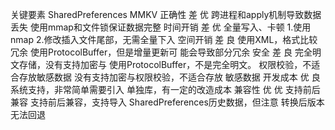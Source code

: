 










关键要素      SharedPreferences             MMKV
正确性        差                             优
         跨进程和apply机制导致数据丢失       使用mmap和文件锁保证数据完整
时间开销      差                              优
            全量写入、卡顿                    1.使用nmap
                                        2.修改插入文件尾部，无需全量下入
空间开销      差                             良
        使用XML，格式比较冗余            使用ProtocolBuffer，但是增量更新可
                                      能会导致部分冗余
安全        差                             良
    完全明文存储，没有支持加密与          使用ProtocolBuffer，不是完全明文。
    权限校验，不适合存放敏感数据         没有支持加密与权限校验，不适合存放
                                    敏感数据
开发成本   优                             良
    系统支持，非常简单需要引入           单独库，有一定的改造成本
兼容性    优                             优
    支持前后兼容                   支持前后兼容，支持导入
                                SharedPreferences历史数据，但注意
                                转换后版本无法回退